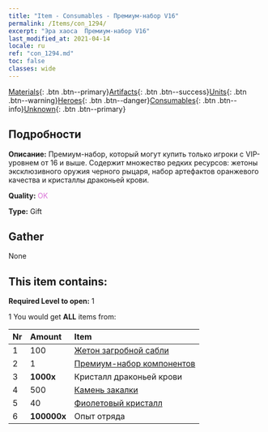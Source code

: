 ```yaml
---
title: "Item - Consumables - Премиум-набор V16"
permalink: /Items/con_1294/
excerpt: "Эра хаоса  Премиум-набор V16"
last_modified_at: 2021-04-14
locale: ru
ref: "con_1294.md"
toc: false
classes: wide
---
```

 [Materials](/ru/Items/){: .btn .btn--primary}[Artifacts](/ru/Items/Artifacts/){: .btn .btn--success}[Units](/ru/Items/Units/){: .btn .btn--warning}[Heroes](/ru/Items/Heroes/){: .btn .btn--danger}[Consumables](/ru/Items/Consumables/){: .btn .btn--info}[Unknown](/ru/Items/Unknown/){: .btn .btn--primary}

## Подробности
 **Описание:** Премиум-набор, который могут купить только игроки с VIP-уровнем от 16 и выше. Содержит множество редких ресурсов: жетоны эксклюзивного оружия черного рыцаря, набор артефактов оранжевого качества и кристаллы драконьей крови.

 **Quality:** <span style="color: #DA70D6">OK</span>

 **Type:** Gift

## Gather

  None

## This item contains:

 **Required Level to open:** 1

 1 You would get **ALL** items  from:

  | Nr | Amount |     Item    |
  |:---|:-------|:------------|
  | 1 | 100 | [Жетон загробной сабли](/ru/Items/con_979/) | 
  | 2 | 1 | [Премиум-набор компонентов](/ru/Items/con_1363/) | 
  | 3 |  **1000x** | Кристалл драконьей крови |  | 
  | 4 | 500 | [Камень закалки](/ru/Items/con_814/) | 
  | 5 | 40 | [Фиолетовый кристалл](/ru/Items/con_720/) | 
  | 6 |  **100000x** | Опыт отряда |  | 
